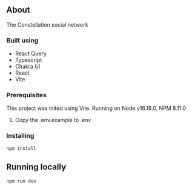 ## About

The Constellation social network

### Built using

- React Query
- Typescript
- Chakra UI
- React
- Vite

### Prerequisites

This project was inited using Vite. Running on Node v16.16.0, NPM 8.11.0

1. Copy the .env.example to .env

### Installing

```
npm install
```

## Running locally

```
npm run dev
```
